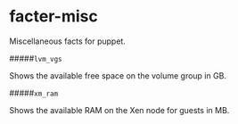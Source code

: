 facter-misc
===========

Miscellaneous facts for puppet.

#####`lvm_vgs`

Shows the available free space on the volume group in GB.

#####`xm_ram`

Shows the available RAM on the Xen node for guests in MB.